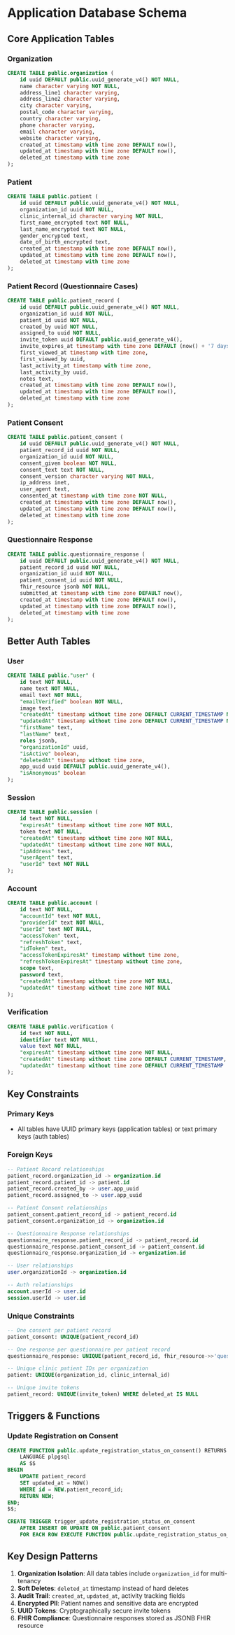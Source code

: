 # Application Database Schema

## Core Application Tables

### Organization

```sql
CREATE TABLE public.organization (
    id uuid DEFAULT public.uuid_generate_v4() NOT NULL,
    name character varying NOT NULL,
    address_line1 character varying,
    address_line2 character varying,
    city character varying,
    postal_code character varying,
    country character varying,
    phone character varying,
    email character varying,
    website character varying,
    created_at timestamp with time zone DEFAULT now(),
    updated_at timestamp with time zone DEFAULT now(),
    deleted_at timestamp with time zone
);
```

### Patient

```sql
CREATE TABLE public.patient (
    id uuid DEFAULT public.uuid_generate_v4() NOT NULL,
    organization_id uuid NOT NULL,
    clinic_internal_id character varying NOT NULL,
    first_name_encrypted text NOT NULL,
    last_name_encrypted text NOT NULL,
    gender_encrypted text,
    date_of_birth_encrypted text,
    created_at timestamp with time zone DEFAULT now(),
    updated_at timestamp with time zone DEFAULT now(),
    deleted_at timestamp with time zone
);
```

### Patient Record (Questionnaire Cases)

```sql
CREATE TABLE public.patient_record (
    id uuid DEFAULT public.uuid_generate_v4() NOT NULL,
    organization_id uuid NOT NULL,
    patient_id uuid NOT NULL,
    created_by uuid NOT NULL,
    assigned_to uuid NOT NULL,
    invite_token uuid DEFAULT public.uuid_generate_v4(),
    invite_expires_at timestamp with time zone DEFAULT (now() + '7 days'::interval),
    first_viewed_at timestamp with time zone,
    first_viewed_by uuid,
    last_activity_at timestamp with time zone,
    last_activity_by uuid,
    notes text,
    created_at timestamp with time zone DEFAULT now(),
    updated_at timestamp with time zone DEFAULT now(),
    deleted_at timestamp with time zone
);
```

### Patient Consent

```sql
CREATE TABLE public.patient_consent (
    id uuid DEFAULT public.uuid_generate_v4() NOT NULL,
    patient_record_id uuid NOT NULL,
    organization_id uuid NOT NULL,
    consent_given boolean NOT NULL,
    consent_text text NOT NULL,
    consent_version character varying NOT NULL,
    ip_address inet,
    user_agent text,
    consented_at timestamp with time zone NOT NULL,
    created_at timestamp with time zone DEFAULT now(),
    updated_at timestamp with time zone DEFAULT now(),
    deleted_at timestamp with time zone
);
```

### Questionnaire Response

```sql
CREATE TABLE public.questionnaire_response (
    id uuid DEFAULT public.uuid_generate_v4() NOT NULL,
    patient_record_id uuid NOT NULL,
    organization_id uuid NOT NULL,
    patient_consent_id uuid NOT NULL,
    fhir_resource jsonb NOT NULL,
    submitted_at timestamp with time zone DEFAULT now(),
    created_at timestamp with time zone DEFAULT now(),
    updated_at timestamp with time zone DEFAULT now(),
    deleted_at timestamp with time zone
);
```

## Better Auth Tables

### User

```sql
CREATE TABLE public."user" (
    id text NOT NULL,
    name text NOT NULL,
    email text NOT NULL,
    "emailVerified" boolean NOT NULL,
    image text,
    "createdAt" timestamp without time zone DEFAULT CURRENT_TIMESTAMP NOT NULL,
    "updatedAt" timestamp without time zone DEFAULT CURRENT_TIMESTAMP NOT NULL,
    "firstName" text,
    "lastName" text,
    roles jsonb,
    "organizationId" uuid,
    "isActive" boolean,
    "deletedAt" timestamp without time zone,
    app_uuid uuid DEFAULT public.uuid_generate_v4(),
    "isAnonymous" boolean
);
```

### Session

```sql
CREATE TABLE public.session (
    id text NOT NULL,
    "expiresAt" timestamp without time zone NOT NULL,
    token text NOT NULL,
    "createdAt" timestamp without time zone NOT NULL,
    "updatedAt" timestamp without time zone NOT NULL,
    "ipAddress" text,
    "userAgent" text,
    "userId" text NOT NULL
);
```

### Account

```sql
CREATE TABLE public.account (
    id text NOT NULL,
    "accountId" text NOT NULL,
    "providerId" text NOT NULL,
    "userId" text NOT NULL,
    "accessToken" text,
    "refreshToken" text,
    "idToken" text,
    "accessTokenExpiresAt" timestamp without time zone,
    "refreshTokenExpiresAt" timestamp without time zone,
    scope text,
    password text,
    "createdAt" timestamp without time zone NOT NULL,
    "updatedAt" timestamp without time zone NOT NULL
);
```

### Verification

```sql
CREATE TABLE public.verification (
    id text NOT NULL,
    identifier text NOT NULL,
    value text NOT NULL,
    "expiresAt" timestamp without time zone NOT NULL,
    "createdAt" timestamp without time zone DEFAULT CURRENT_TIMESTAMP,
    "updatedAt" timestamp without time zone DEFAULT CURRENT_TIMESTAMP
);
```

## Key Constraints

### Primary Keys

- All tables have UUID primary keys (application tables) or text primary keys (auth tables)

### Foreign Keys

```sql
-- Patient Record relationships
patient_record.organization_id -> organization.id
patient_record.patient_id -> patient.id
patient_record.created_by -> user.app_uuid
patient_record.assigned_to -> user.app_uuid

-- Patient Consent relationships
patient_consent.patient_record_id -> patient_record.id
patient_consent.organization_id -> organization.id

-- Questionnaire Response relationships
questionnaire_response.patient_record_id -> patient_record.id
questionnaire_response.patient_consent_id -> patient_consent.id
questionnaire_response.organization_id -> organization.id

-- User relationships
user.organizationId -> organization.id

-- Auth relationships
account.userId -> user.id
session.userId -> user.id
```

### Unique Constraints

```sql
-- One consent per patient record
patient_consent: UNIQUE(patient_record_id)

-- One response per questionnaire per patient record
questionnaire_response: UNIQUE(patient_record_id, fhir_resource->>'questionnaire')

-- Unique clinic patient IDs per organization
patient: UNIQUE(organization_id, clinic_internal_id)

-- Unique invite tokens
patient_record: UNIQUE(invite_token) WHERE deleted_at IS NULL
```

## Triggers & Functions

### Update Registration on Consent

```sql
CREATE FUNCTION public.update_registration_status_on_consent() RETURNS trigger
    LANGUAGE plpgsql
    AS $$
BEGIN
    UPDATE patient_record
    SET updated_at = NOW()
    WHERE id = NEW.patient_record_id;
    RETURN NEW;
END;
$$;

CREATE TRIGGER trigger_update_registration_status_on_consent
    AFTER INSERT OR UPDATE ON public.patient_consent
    FOR EACH ROW EXECUTE FUNCTION public.update_registration_status_on_consent();
```

## Key Design Patterns

1. **Organization Isolation**: All data tables include `organization_id` for multi-tenancy
2. **Soft Deletes**: `deleted_at` timestamp instead of hard deletes
3. **Audit Trail**: `created_at`, `updated_at`, activity tracking fields
4. **Encrypted PII**: Patient names and sensitive data are encrypted
5. **UUID Tokens**: Cryptographically secure invite tokens
6. **FHIR Compliance**: Questionnaire responses stored as JSONB FHIR resource
